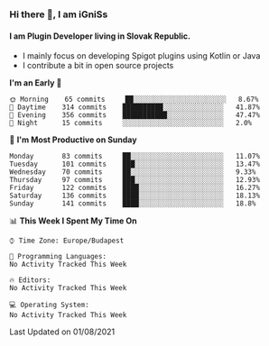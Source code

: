 ### Hi there 👋, I am iGniSs

#### I am Plugin Developer living in Slovak Republic.
- I mainly focus on developing Spigot plugins using Kotlin or Java
- I contribute a bit in open source projects

<!--START_SECTION:waka-->
**I'm an Early 🐤** 

```text
🌞 Morning    65 commits     ██░░░░░░░░░░░░░░░░░░░░░░░   8.67% 
🌆 Daytime    314 commits    ██████████░░░░░░░░░░░░░░░   41.87% 
🌃 Evening    356 commits    ███████████░░░░░░░░░░░░░░   47.47% 
🌙 Night      15 commits     ░░░░░░░░░░░░░░░░░░░░░░░░░   2.0%

```
📅 **I'm Most Productive on Sunday** 

```text
Monday       83 commits     ██░░░░░░░░░░░░░░░░░░░░░░░   11.07% 
Tuesday      101 commits    ███░░░░░░░░░░░░░░░░░░░░░░   13.47% 
Wednesday    70 commits     ██░░░░░░░░░░░░░░░░░░░░░░░   9.33% 
Thursday     97 commits     ███░░░░░░░░░░░░░░░░░░░░░░   12.93% 
Friday       122 commits    ████░░░░░░░░░░░░░░░░░░░░░   16.27% 
Saturday     136 commits    ████░░░░░░░░░░░░░░░░░░░░░   18.13% 
Sunday       141 commits    ████░░░░░░░░░░░░░░░░░░░░░   18.8%

```


📊 **This Week I Spent My Time On** 

```text
⌚︎ Time Zone: Europe/Budapest

💬 Programming Languages: 
No Activity Tracked This Week

🔥 Editors: 
No Activity Tracked This Week

💻 Operating System: 
No Activity Tracked This Week

```


 Last Updated on 01/08/2021
<!--END_SECTION:waka-->